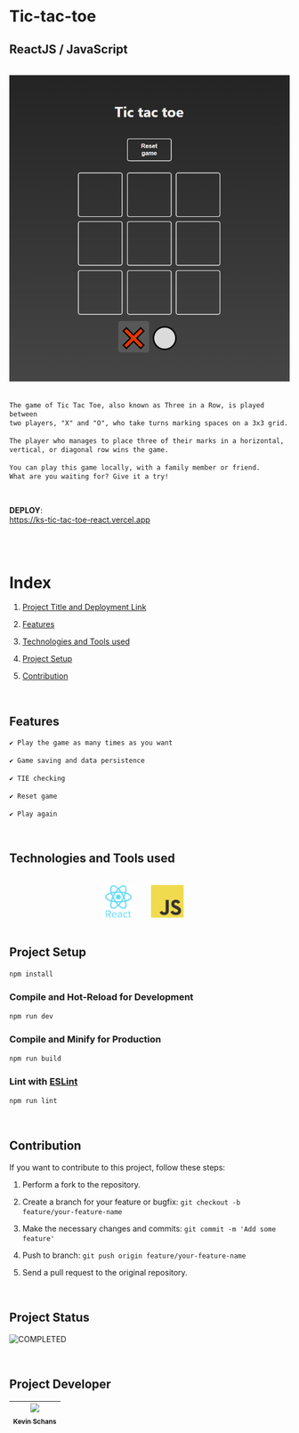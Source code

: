 # Tic-tac-toe
## ReactJS / JavaScript

<br>

<div align="center">
  <img
    src="public/readme/project-overview.png"
    alt="Project overview"
    width="550"
  >
</div>

<br>

<div>

    The game of Tic Tac Toe, also known as Three in a Row, is played between
    two players, "X" and "O", who take turns marking spaces on a 3x3 grid.

    The player who manages to place three of their marks in a horizontal,
    vertical, or diagonal row wins the game.

    You can play this game locally, with a family member or friend.
    What are you waiting for? Give it a try!

</div>

<br>

**DEPLOY**:
<br>
https://ks-tic-tac-toe-react.vercel.app

<br>
<br>

# Index

1. [Project Title and Deployment Link](#tic-tac-toe)

2. [Features](#features)

3. [Technologies and Tools used](#technologies-and-tools-used)

4. [Project Setup](#project-setup)

5. [Contribution](#contribution)

<br>

## Features

<div>

    ✔️ Play the game as many times as you want

    ✔️ Game saving and data persistence

    ✔️ TIE checking

    ✔️ Reset game

    ✔️ Play again

</div>

<br>

## Technologies and Tools used

<div align="center">
  <br>
    <a href="https://reactjs.org/" target="_blank" rel="noreferrer"> <img src="https://raw.githubusercontent.com/devicons/devicon/master/icons/react/react-original-wordmark.svg" alt="React" width="60" height="60" style="margin-right: 24px"/></a>
    <a href="https://developer.mozilla.org/en-US/docs/Web/JavaScript" target="_blank" rel="noreferrer"> <img src="https://raw.githubusercontent.com/devicons/devicon/master/icons/javascript/javascript-original.svg" alt="JavaScript" width="60" height="60" style="margin-right: 24px" /></a>
</div>

<br>

## Project Setup

```sh
npm install
```

### Compile and Hot-Reload for Development

```sh
npm run dev
```

### Compile and Minify for Production

```sh
npm run build
```

### Lint with [ESLint](https://eslint.org/)

```sh
npm run lint
```

<br>

## Contribution

If you want to contribute to this project, follow these steps:

1. Perform a fork to the repository.

2. Create a branch for your feature or bugfix: `git checkout -b feature/your-feature-name`

3. Make the necessary changes and commits:  `git commit -m 'Add some feature'`

4. Push to branch: `git push origin feature/your-feature-name`

5. Send a pull request to the original repository.

<br>

## Project Status

![COMPLETED](https://img.shields.io/badge/COMPLETED-green.svg)

<br>

## Project Developer

| [<img src="https://avatars.githubusercontent.com/u/122877560?v=4" width=115><br><sub>Kevin Schans</sub>](https://github.com/KevinVanDerSchans) |
:------------------------------------------------------------------------------------------------------------------------------------------: |
